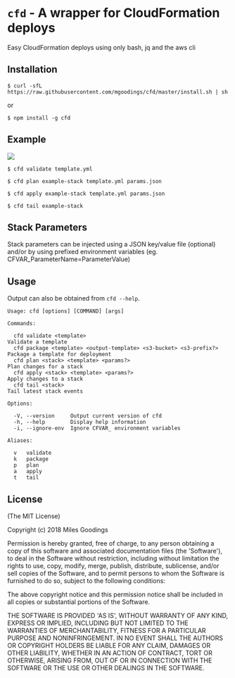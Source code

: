 # `cfd` - A wrapper for CloudFormation deploys

Easy CloudFormation deploys using only bash, jq and the aws cli

## Installation

    $ curl -sfL https://raw.githubusercontent.com/mgoodings/cfd/master/install.sh | sh

or

    $ npm install -g cfd

## Example

![](https://i.imgur.com/VjocNY9.gif)

    $ cfd validate template.yml

    $ cfd plan example-stack template.yml params.json

    $ cfd apply example-stack template.yml params.json

    $ cfd tail example-stack

## Stack Parameters

Stack parameters can be injected using a JSON key/value file (optional) and/or by using prefixed environment variables (eg. CFVAR_ParameterName=ParameterValue)

## Usage

Output can also be obtained from `cfd --help`.

    Usage: cfd [options] [COMMAND] [args]

    Commands:

      cfd validate <template>                                            Validate a template
      cfd package <template> <output-template> <s3-bucket> <s3-prefix?>  Package a template for deployment
      cfd plan <stack> <template> <params?>                              Plan changes for a stack
      cfd apply <stack> <template> <params?>                             Apply changes to a stack
      cfd tail <stack>                                                   Tail latest stack events

    Options:

      -V, --version     Output current version of cfd
      -h, --help        Display help information
      -i, --ignore-env  Ignore CFVAR_ environment variables

    Aliases:

      v   validate
      k   package
      p   plan
      a   apply
      t   tail

## License

(The MIT License)

Copyright (c) 2018 Miles Goodings

Permission is hereby granted, free of charge, to any person obtaining
a copy of this software and associated documentation files (the
'Software'), to deal in the Software without restriction, including
without limitation the rights to use, copy, modify, merge, publish,
distribute, sublicense, and/or sell copies of the Software, and to
permit persons to whom the Software is furnished to do so, subject to
the following conditions:

The above copyright notice and this permission notice shall be
included in all copies or substantial portions of the Software.

THE SOFTWARE IS PROVIDED 'AS IS', WITHOUT WARRANTY OF ANY KIND,
EXPRESS OR IMPLIED, INCLUDING BUT NOT LIMITED TO THE WARRANTIES OF
MERCHANTABILITY, FITNESS FOR A PARTICULAR PURPOSE AND NONINFRINGEMENT.
IN NO EVENT SHALL THE AUTHORS OR COPYRIGHT HOLDERS BE LIABLE FOR ANY
CLAIM, DAMAGES OR OTHER LIABILITY, WHETHER IN AN ACTION OF CONTRACT,
TORT OR OTHERWISE, ARISING FROM, OUT OF OR IN CONNECTION WITH THE
SOFTWARE OR THE USE OR OTHER DEALINGS IN THE SOFTWARE.
